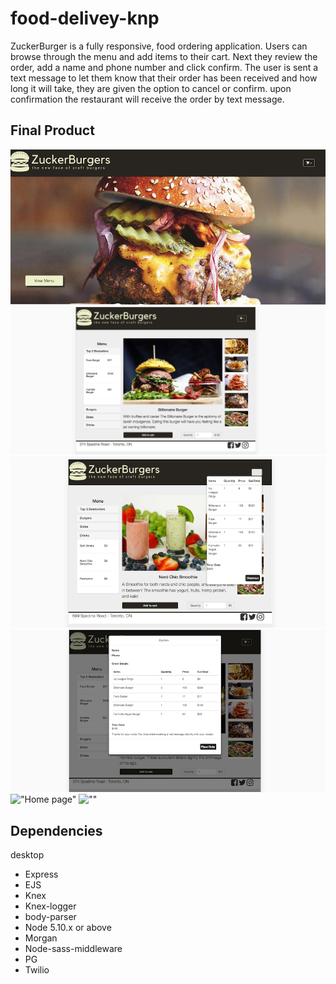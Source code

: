 # food-delivey-knp

ZuckerBurger is a fully responsive, food ordering application. Users  can browse through the menu and add items to their cart. Next they review the order, add a name and phone number and click confirm. The user is sent a text message to let them know that their order has been received and how long it will take, they are given the option to cancel or confirm. upon confirmation the restaurant will receive the order by text message.

## Final Product

!["Desktop version"](https://github.com/KwinstonRoberts/food-delivey-knp/blob/master/docs/desktopViewHome.png)
!["Mobile Version"](https://github.com/KwinstonRoberts/food-delivey-knp/blob/master/docs/menuZB.png)
!["Cart dropdown"](https://github.com/KwinstonRoberts/food-delivey-knp/blob/master/docs/cartDropdown.png)
!["Order confirmation"](https://github.com/KwinstonRoberts/food-delivey-knp/blob/master/docs/orderConfirmation.png)
!["Home page"]()
![""]()


## Dependencies
desktop
- Express
- EJS
- Knex
- Knex-logger
- body-parser
- Node 5.10.x or above
- Morgan
- Node-sass-middleware
- PG
- Twilio
    
    
